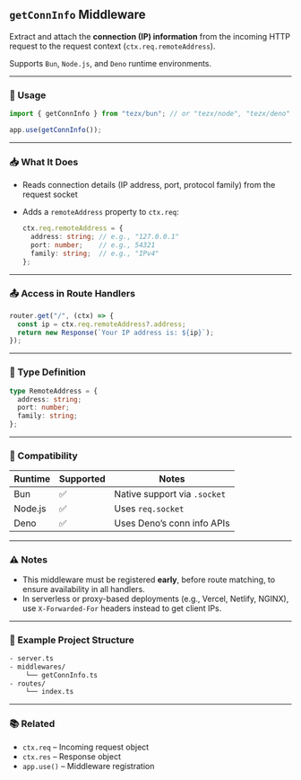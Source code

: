 ## `getConnInfo` Middleware

Extract and attach the **connection (IP) information** from the incoming HTTP request to the request context (`ctx.req.remoteAddress`).

Supports `Bun`, `Node.js`, and `Deno` runtime environments.

---

### 🔧 Usage

```ts
import { getConnInfo } from "tezx/bun"; // or "tezx/node", "tezx/deno"

app.use(getConnInfo());
```

---

### 📥 What It Does

* Reads connection details (IP address, port, protocol family) from the request socket
* Adds a `remoteAddress` property to `ctx.req`:

  ```ts
  ctx.req.remoteAddress = {
    address: string; // e.g., "127.0.0.1"
    port: number;    // e.g., 54321
    family: string;  // e.g., "IPv4"
  };
  ```

---

### 📤 Access in Route Handlers

```ts
router.get("/", (ctx) => {
  const ip = ctx.req.remoteAddress?.address;
  return new Response(`Your IP address is: ${ip}`);
});
```

---

### 🧠 Type Definition

```ts
type RemoteAddress = {
  address: string;
  port: number;
  family: string;
};

```

---

### 🧩 Compatibility

| Runtime | Supported | Notes                        |
| ------- | --------- | ---------------------------- |
| Bun     | ✅         | Native support via `.socket` |
| Node.js | ✅         | Uses `req.socket`            |
| Deno    | ✅         | Uses Deno’s conn info APIs   |

---

### ⚠️ Notes

* This middleware must be registered **early**, before route matching, to ensure availability in all handlers.
* In serverless or proxy-based deployments (e.g., Vercel, Netlify, NGINX), use `X-Forwarded-For` headers instead to get client IPs.

---

### 📁 Example Project Structure

```bash
- server.ts
- middlewares/
    └── getConnInfo.ts
- routes/
    └── index.ts
```

---

### 📚 Related

* `ctx.req` – Incoming request object
* `ctx.res` – Response object
* `app.use()` – Middleware registration

